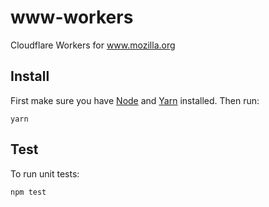 # www-workers

Cloudflare Workers for www.mozilla.org

## Install

First make sure you have [Node](https://nodejs.org/) and [Yarn](https://yarnpkg.com/) installed. Then run:

```
yarn
```

## Test

To run unit tests:

```
npm test
```